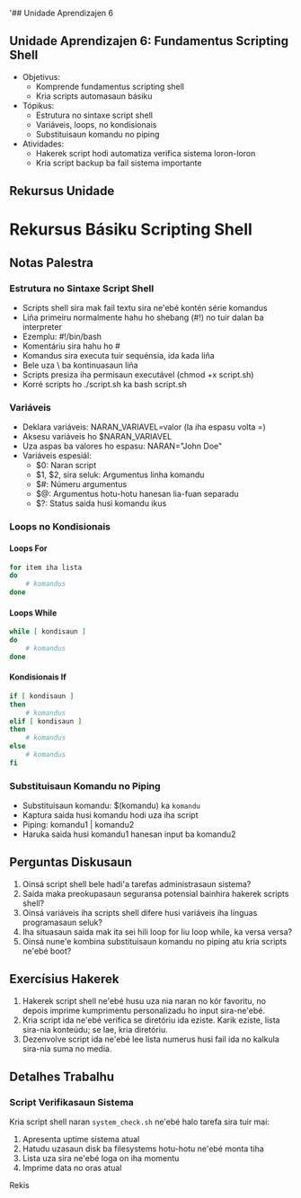 '## Unidade Aprendizajen 6

## Unidade Aprendizajen 6: Fundamentus Scripting Shell
- Objetivus:
  * Komprende fundamentus scripting shell
  * Kria scripts automasaun básiku
- Tópikus:
  * Estrutura no sintaxe script shell
  * Variáveis, loops, no kondisionais
  * Substituisaun komandu no piping
- Atividades:
  * Hakerek script hodi automatiza verifica sistema loron-loron
  * Kria script backup ba fail sistema importante

## Rekursus Unidade

# Rekursus Básiku Scripting Shell 

## Notas Palestra

### Estrutura no Sintaxe Script Shell

- Scripts shell sira mak fail textu sira ne'ebé kontén série komandus
- Liña primeiru normalmente hahu ho shebang (#!) no tuir dalan ba interpreter
- Ezemplu: #!/bin/bash
- Komentáriu sira hahu ho #
- Komandus sira executa tuir sequénsia, ida kada liña
- Bele uza \ ba kontinuasaun liña
- Scripts presiza iha permisaun executável (chmod +x script.sh)
- Korré scripts ho ./script.sh ka bash script.sh

### Variáveis

- Deklara variáveis: NARAN_VARIAVEL=valor (la iha espasu volta =)
- Aksesu variáveis ho $NARAN_VARIAVEL
- Uza aspas ba valores ho espasu: NARAN="John Doe"
- Variáveis espesiál:
  - $0: Naran script
  - $1, $2, sira seluk: Argumentus linha komandu
  - $#: Númeru argumentus
  - $@: Argumentus hotu-hotu hanesan lia-fuan separadu
  - $?: Status saida husi komandu ikus

### Loops no Kondisionais

#### Loops For
```bash
for item iha lista
do
    # komandus
done
```

#### Loops While
```bash
while [ kondisaun ]
do
    # komandus
done
```

#### Kondisionais If
```bash
if [ kondisaun ]
then
    # komandus
elif [ kondisaun ]
then
    # komandus
else
    # komandus
fi
```

### Substituisaun Komandu no Piping

- Substituisaun komandu: $(komandu) ka `komandu`
- Kaptura saida husi komandu hodi uza iha script
- Piping: komandu1 | komandu2
- Haruka saida husi komandu1 hanesan input ba komandu2

## Perguntas Diskusaun

1. Oinsá script shell bele hadi'a tarefas administrasaun sistema?
2. Saida maka preokupasaun seguransa potensial bainhira hakerek scripts shell?
3. Oinsá variáveis iha scripts shell difere husi variáveis iha línguas programasaun seluk?
4. Iha situasaun saida mak ita sei hili loop for liu loop while, ka versa versa?
5. Oinsá nune'e kombina substituisaun komandu no piping atu kria scripts ne'ebé boot?

## Exercísius Hakerek

1. Hakerek script shell ne'ebé husu uza nia naran no kór favoritu, no depois imprime kumprimentu personalizadu ho input sira-ne'ebé.
2. Kria script ida ne'ebé verifica se diretóriu ida eziste. Karik eziste, lista sira-nia konteúdu; se lae, kria diretóriu.
3. Dezenvolve script ida ne'ebé lee lista numerus husi fail ida no kalkula sira-nia suma no media.

## Detalhes Trabalhu

### Script Verifikasaun Sistema

Kria script shell naran `system_check.sh` ne'ebé halo tarefa sira tuir mai:
1. Apresenta uptime sistema atual
2. Hatudu uzasaun disk ba filesystems hotu-hotu ne'ebé monta tiha
3. Lista uza sira ne'ebé loga on iha momentu
4. Imprime data no oras atual

Rekis